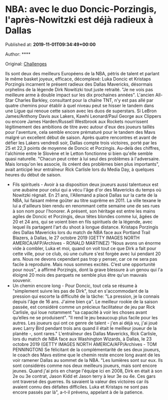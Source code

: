 
# NBA: avec le duo Doncic-Porzingis, l'après-Nowitzki est déjà radieux à Dallas

Published at: **2019-11-01T09:34:49+00:00**

Author: ****

Original: [Challenges](https://www.challenges.fr/sport/nba-avec-le-duo-doncic-porzingis-l-apres-nowitzki-est-deja-radieux-a-dallas_682708)

Ils sont deux des meilleurs Européens de la NBA, pétris de talent et parlant le même basket joyeux, efficace, décomplexé: Luka Doncic et Kristaps Porzingis incarnent le présent radieux des Dallas Mavericks, désormais orphelins de la légende Dirk Nowitizki tout juste retraité.
"Je ne vois pas meilleure arme à double impact sur les dix prochaines années". L'ancien All-Star Charles Barkley, consultant pour la chaîne TNT, n'y est pas allé par quatre chemins pour établir à quel niveau peut se hisser le tandem dans une Ligue qui renoue cette saison avec les duos de superstars.
Si LeBron James/Anthony Davis aux Lakers, Kawhi Leonard/Paul George aux Clippers ou encore James Harden/Russell Westbrook aux Rockets nourrissent légitimement des ambitions de titre avec autour d'eux des joueurs taillés pour l'aventure, cela semble encore prématuré pour le tandem des Mavs malgré un excellent début de saison.
Après quatre rencontres et avant de défier les Lakers vendredi soir, Dallas compte trois victoires, porté par les 25 et 22,3 points de moyenne de Doncic et Porzingis. Au-delà des chiffres, l'alchimie entre le Slovène et le Letton fonctionne si bien qu'elle semble quasi naturelle.
"Chacun peut créer à lui seul des problèmes à l'adversaire. Mais lorsqu'on les associe, ils créent des problèmes bien plus importants", avait anticipé leur entraîneur Rick Carlisle lors du Media Day, à quelques heures du début de saison.
- Fils spirituels -
Avoir à sa disposition deux joueurs aussi talentueux est une aubaine pour celui qui a vécu l'âge d'or des Mavericks du temps où Nowitzki régnait. En 21 ans, l'Allemand a placé Dallas sur la carte de la NBA, lui faisant même goûter au titre suprême en 2011. La ville texane le lui a d'ailleurs bien rendu en renommant cette semaine une de ses rues à son nom pour l'honorer.
A présent, son héritage est entre les mains agiles de Doncic et Porzingis, deux têtes blondes comme lui, âgées de 20 et 24 ans, qui se voient bien en fils spirituels de la légende, avec lequel ils partagent l'art du shoot à longue distance.
Kristaps Porzingis des Dallas Mavericks lors du match de NBA face aux Portland Trail Blazers, à Dallas, le 27 octobre 2019 (GETTY IMAGES NORTH AMERICA/AFP/Archives - RONALD MARTINEZ)
"Nous avons un énorme vide à combler, Luka et moi, quand on voit tout ce que Dirk a fait pour cette ville, pour ce club, où une culture s'est forgée avec lui pendant 20 ans. Nous ne devons cependant pas trop y penser, car ce ne sera pas facile à reproduire. Mais nous sommes excités. C’est une opportunité pour nous", a affirmé Porzingis, dont la grave blessure à un genou qui l'a éloigné 20 mois des parquets ne semble plus être qu'un mauvais souvenir.
- Un chemin encore long -
Pour Doncic, tout cela se résume à "simplement suivre les pas de Dirk", tout en s'accommodant de la pression qui escorte la difficulté de la tâche: "La pression, je la connais depuis l'âge de 16 ans. J'aime bien ça".
Le meilleur rookie de la saison passée, est considéré comme un précieux facilitateur de jeu par Rick Carlisle, qui loue notamment "sa capacité à voir les choses avant qu’elles ne se produisent". "Il rend le jeu beaucoup plus facile pour les autres. Les joueurs qui ont ce genre de talent - j'en ai déjà vu, j'ai joué avec Larry Bird pendant trois ans quand il était le meilleur joueur de la planète -, sont rares."
L'entraîneur des Dallas Mavericks, Rick Carlisle, lors du match de NBA face aux Washington Wizards, à Dallas, le 23 octobre 2019 (GETTY IMAGES NORTH AMERICA/AFP/Archives - TOM PENNINGTON)
Se félicitant de la complémentarité de ses deux joueurs, le coach des Mavs estime que le chemin reste encore long avant de les voir ramener Dallas au sommet de la NBA.
"Les lumières sont sur eux. Ils sont considérés comme nos deux meilleurs joueurs, mais sont encore jeunes. Quand j'ai pris en charge l'équipe ici en 2008, Dirk en était à son 2e ou 3e contrat, Jason Kidd et Jason terry à leur 3e ou 4e. Ces gars ont traversé des guerres. Ils savaient la valeur des victoires car ils avaient connu des défaites difficiles. Luka et Kristaps ne sont pas encore passés par là", a-t-il prévenu, appelant à de la patience.

